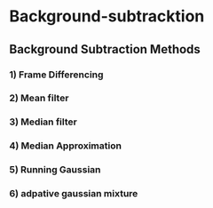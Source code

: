 # Background-subtracktion
## Background Subtraction Methods
### 1) Frame Differencing
### 2) Mean filter
### 3) Median filter
### 4) Median Approximation
### 5) Running Gaussian
### 6) adpative gaussian mixture
